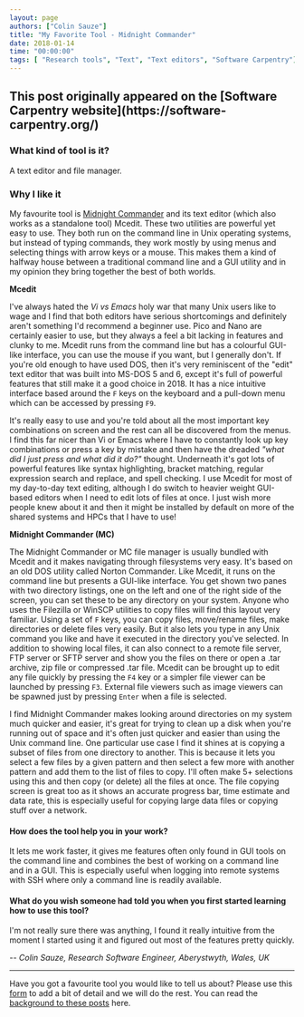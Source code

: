 ```yaml
---
layout: page
authors: ["Colin Sauze"]
title: "My Favorite Tool - Midnight Commander"
date: 2018-01-14
time: "00:00:00"
tags: [ "Research tools", "Text", "Text editors", "Software Carpentry"]
---
```


<h2>This post originally appeared on the [Software Carpentry website](https://software-carpentry.org/)</h2>

### What kind of tool is it?

A text editor and file manager.

### Why I like it

My favourite tool is [Midnight Commander](https://midnight-commander.org/) and its text editor 
(which also works as a standalone tool) Mcedit. These two utilities are powerful yet easy to use. 
They both run on the command line in Unix operating systems, but instead of typing commands, 
they work mostly by using menus and selecting things with arrow keys or a mouse. This makes them a 
kind of halfway house between a traditional command line and a GUI utility and in my opinion they 
bring together the best of both worlds.

**Mcedit**

I've always hated the *Vi vs Emacs* holy war that many Unix users like to wage and I find that both editors have serious 
shortcomings and definitely aren't something I'd recommend a beginner use. Pico and Nano are certainly easier to use, 
but they always a feel a bit lacking in features and clunky to me. Mcedit runs from the command line but has a colourful 
GUI-like interface, you can use the mouse if you want, but I generally don't. If you're old enough to have used DOS, 
then it's very reminiscent of the "edit" text editor that was built into MS-DOS 5 and 6, except it's full of powerful 
features that still make it a good choice in 2018. It has a nice intuitive interface based around the `F` keys on the 
keyboard and a pull-down menu which can be accessed by pressing `F9`.

It's really easy to use and you're told about all the most important key combinations on screen and the rest can 
all be discovered from the menus. I find this far nicer than Vi or Emacs where I have to constantly look up key 
combinations or press a key by mistake and then have the dreaded *"what did I just press and what did it do?"* thought. 
Underneath it's got lots of powerful features like syntax highlighting, bracket matching, regular expression search and replace, 
and spell checking. I use Mcedit for most of my day-to-day text editing, although I do switch to heavier weight GUI-based 
editors when I need to edit lots of files at once. I just wish more people knew about it and then it might be installed by 
default on more of the shared systems and HPCs that I have to use!

**Midnight Commander (MC)**

The Midnight Commander or MC file manager is usually bundled with Mcedit and it makes navigating through filesystems very easy. 
It's based on an old DOS utility called Norton Commander. Like Mcedit, it runs on the command line but presents a GUI-like interface. 
You get shown two panes with two directory listings, one on the left and one of the right side of the screen, 
you can set these to be any directory on your system. Anyone who uses the Filezilla or WinSCP utilities to copy files 
will find this layout very familiar. Using a set of `F` keys, you can copy files, move/rename files, make directories or 
delete files very easily. But it also lets you type in any Unix command you like and have it executed in the directory 
you've selected. In addition to showing local files, it can also connect to a remote file server, FTP server or SFTP 
server and show you the files on there or open a .tar archive, zip file or compressed .tar file. Mcedit can be brought 
up to edit any file quickly by pressing the `F4` key or a simpler file viewer can be launched by pressing `F3`. 
External file viewers such as image viewers can be spawned just by pressing `Enter` when a file is selected. 

I find Midnight Commander makes looking around directories on my system much quicker and easier, it's great 
for trying to clean up a disk when you're running out of space and it's often just quicker and easier than using 
the Unix command line. One particular use case I find it shines at is copying a subset of files from one directory to 
another. This is because it lets you select a few files by a given pattern and then select a few more with another 
pattern and add them to the list of files to copy. I'll often make 5+ selections using this and then copy (or delete) 
all the files at once. The file copying screen is great too as it shows an accurate progress bar, time estimate and data 
rate, this is especially useful for copying large data files or copying stuff over a network.

#### How does the tool help you in your work?

It lets me work faster, it gives me features often only found in GUI tools on the command line and combines the 
best of working on a command line and in a GUI. This is especially useful when logging into remote systems with 
SSH where only a command line is readily available.

#### What do you wish someone had told you when you first started learning how to use this tool?

I'm not really sure there was anything, I found it really intuitive from the moment I started using it and 
figured out most of the features pretty quickly.

-- *Colin Sauze, Research Software Engineer, Aberystwyth, Wales, UK*

---

Have you got a favourite tool you would like to tell us about?
Please use this [form](https://docs.google.com/forms/d/e/1FAIpQLSeiu5NzJsLxYueaQrNn_qKbaa5JR2Sz12CeCRyedKQxwb54Dw/viewform)
to add a bit of detail and we will do the rest. You can read the [background to these posts](https://software-carpentry.org/blog/2017/10/fave-tools.html) here.
